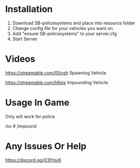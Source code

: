 
# Installation

1. Download SB-policesystems and place into resource folder
2. Change config file for your vehicles you want on.
3. Add "ensure SB-policesystems" to your server.cfg
4. Start Server 

# Videos 

https://streamable.com/00cgh Spawning Vehicle

https://streamable.com/h6sjx Impounding Vehicle


# Usage In Game

Only will work for police

/sv #
/impound 

# Any Issues Or Help 

https://discord.gg/jC9YgyK
